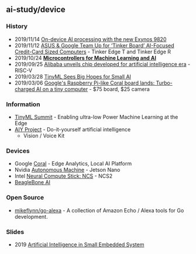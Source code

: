 ## ai-study/device


### History
- 2019/11/14 [On-device AI processing with the new Exynos 9820](https://www.samsung.com/semiconductor/minisite/exynos/newsroom/pressrelease/on-device-ai-processing-with-the-new-exynos-9-series-9820/)
- 2019/11/12 [ASUS & Google Team Up for ‘Tinker Board’ AI-Focused Credit-Card Sized Computers](https://www.anandtech.com/show/15095/asus-google-team-up-for-tinker-board-aifocused-creditcard-sized-computers) - Tinker Edge T and Tinker Edge R
- 2019/10/24 [**Microcontrollers for Machine Learning and AI**](https://www.seeedstudio.com/blog/2019/10/24/microcontrollers-for-machine-learning-and-ai/)
- 2019/09/25 [Alibaba unveils chip developed for artificial intelligence era](https://www.ft.com/content/00d549bc-df63-11e9-9743-db5a370481bc) - RISC-V
- 2019/03/28 [TinyML Sees Big Hopes for Small AI](https://www.eetimes.com/tinyml-sees-big-hopes-for-small-ai/#)
- 2019/03/06 [Google's Raspberry Pi-like Coral board lands: Turbo-charged AI on a tiny computer](https://www.zdnet.com/article/googles-raspberry-pi-like-coral-board-lands-turbo-charged-ai-on-a-tiny-computer/) - $75 board, $25 camera


### Information
- [TinyML Summit](https://tinymlsummit.org/) - Enabling ultra-low Power Machine Learning at the Edge
- [AIY Project](https://aiyprojects.withgoogle.com/) - Do-it-yourself artificial intelligence
    - Vision / Voice Kit


### Devices
- Google [Coral](https://coral.ai/) - Edge Analytics, Local AI Platform
- Nvidia [Autonomous Machine](https://www.nvidia.com/en-us/autonomous-machines/) - Jetson Nano
- Intel [Neural Compute Stick: NCS](https://software.intel.com/en-us/neural-compute-stick) - NCS2
- [BeagleBone AI](https://beagleboard.org/ai)


### Open Source
- [mikeflynn/go-alexa](https://github.com/mikeflynn/go-alexa) - A collection of Amazon Echo / Alexa tools for Go development.


### Slides
- 2019 [Artificial Intelligence in Small Embedded System](https://www.slideshare.net/GlobalLogicUkraine/artificial-intelligence-in-small-embedded-system)


